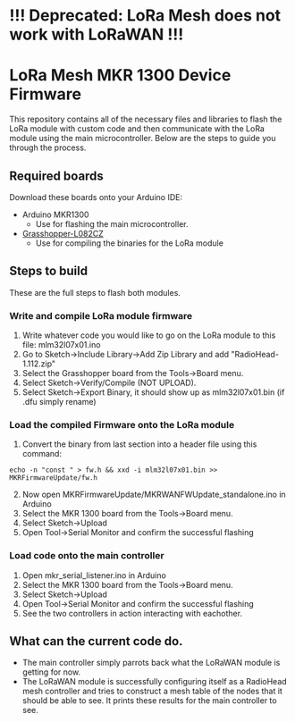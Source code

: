 # !!! Deprecated: LoRa Mesh does not work with LoRaWAN !!!
# LoRa Mesh MKR 1300 Device Firmware

This repository contains all of the necessary files and libraries to flash the LoRa module with custom code and then communicate with the LoRa module using the main microcontroller. Below are the steps to guide you through the process. 

## Required boards

Download these boards onto your Arduino IDE:

  * Arduino MKR1300
    - Use for flashing the main microcontroller.
  * [Grasshopper-L082CZ](https://github.com/GrumpyOldPizza/ArduinoCore-stm32l0)
    - Use for compiling the binaries for the LoRa module

## Steps to build

These are the full steps to flash both modules.

### Write and compile LoRa module firmware

1. Write whatever code you would like to go on the LoRa module to this file: mlm32l07x01.ino
2. Go to Sketch->Include Library->Add Zip Library and add "RadioHead-1.112.zip"
3. Select the Grasshopper board from the Tools->Board menu.
4. Select Sketch->Verify/Compile (NOT UPLOAD).
5. Select Sketch->Export Binary, it should show up as mlm32l07x01.bin (if .dfu simply rename)

### Load the compiled Firmware onto the LoRa module

1. Convert the binary from last section into a header file using this command: 

```
echo -n "const " > fw.h && xxd -i mlm32l07x01.bin >> MKRFirmwareUpdate/fw.h
```

2. Now open MKRFirmwareUpdate/MKRWANFWUpdate_standalone.ino in Arduino
3. Select the MKR 1300 board from the Tools->Board menu.
4. Select Sketch->Upload
5. Open Tool->Serial Monitor and confirm the successful flashing

### Load code onto the main controller

1. Open mkr_serial_listener.ino in Arduino
2. Select the MKR 1300 board from the Tools->Board menu.
3. Select Sketch->Upload
4. Open Tool->Serial Monitor and confirm the successful flashing
5. See the two controllers in action interacting with eachother. 

## What can the current code do. 

* The main controller simply parrots back what the LoRaWAN module is getting for now. 
* The LoRaWAN module is successfully configuring itself as a RadioHead mesh controller and tries to construct a mesh table of the nodes that it should be able to see. It prints these results for the main controller to see. 



